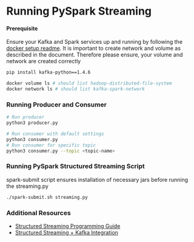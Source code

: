 
# Running PySpark Streaming 

#### Prerequisite

Ensure your Kafka and Spark services up and running by following the [docker setup readme](./../../docker/README.md). 
It is important to create network and volume as described in the document. Therefore please ensure, your volume and network are created correctly

```bash
pip install kafka-python==1.4.6
```

```bash
docker volume ls # should list hadoop-distributed-file-system
docker network ls # should list kafka-spark-network 
```


### Running Producer and Consumer
```bash
# Run producer
python3 producer.py

# Run consumer with default settings
python3 consumer.py
# Run consumer for specific topic
python3 consumer.py --topic <topic-name>
```

### Running PySpark Structured Streaming Script

spark-submit script ensures installation of necessary jars before running the streaming.py

```bash
./spark-submit.sh streaming.py 
```

### Additional Resources
- [Structured Streaming Programming Guide](https://spark.apache.org/docs/latest/structured-streaming-programming-guide.html#structured-streaming-programming-guide)
- [Structured Streaming + Kafka Integration](https://spark.apache.org/docs/latest/structured-streaming-kafka-integration.html#structured-streaming-kafka-integration-guide-kafka-broker-versio)